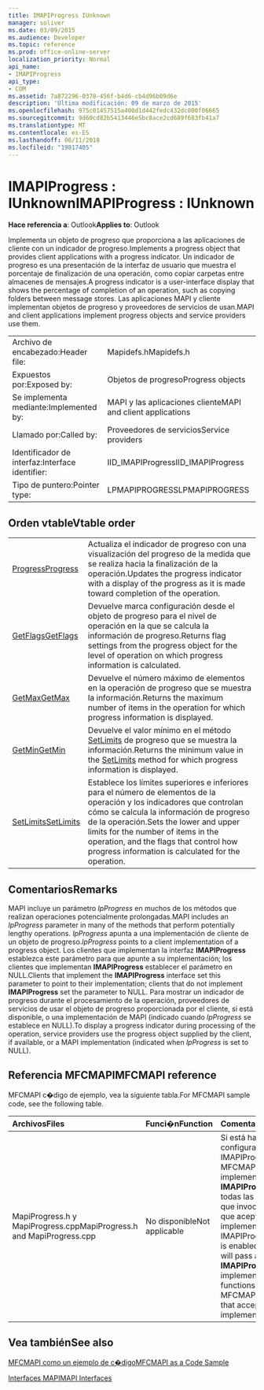 ```yaml
---
title: IMAPIProgress IUnknown
manager: soliver
ms.date: 03/09/2015
ms.audience: Developer
ms.topic: reference
ms.prod: office-online-server
localization_priority: Normal
api_name:
- IMAPIProgress
api_type:
- COM
ms.assetid: 7a872296-0378-456f-b4d6-cb4d96b09d6e
description: 'Última modificación: 09 de marzo de 2015'
ms.openlocfilehash: 975c01457515a400d1d442fedc432dc000f06665
ms.sourcegitcommit: 9d60cd82b5413446e5bc8ace2cd689f683fb41a7
ms.translationtype: MT
ms.contentlocale: es-ES
ms.lasthandoff: 06/11/2018
ms.locfileid: "19817405"
---
```

# <a name="imapiprogress--iunknown"></a><span data-ttu-id="fe843-103">IMAPIProgress : IUnknown</span><span class="sxs-lookup"><span data-stu-id="fe843-103">IMAPIProgress : IUnknown</span></span>

  
  
<span data-ttu-id="fe843-104">**Hace referencia a**: Outlook</span><span class="sxs-lookup"><span data-stu-id="fe843-104">**Applies to**: Outlook</span></span> 
  
<span data-ttu-id="fe843-105">Implementa un objeto de progreso que proporciona a las aplicaciones de cliente con un indicador de progreso.</span><span class="sxs-lookup"><span data-stu-id="fe843-105">Implements a progress object that provides client applications with a progress indicator.</span></span> <span data-ttu-id="fe843-106">Un indicador de progreso es una presentación de la interfaz de usuario que muestra el porcentaje de finalización de una operación, como copiar carpetas entre almacenes de mensajes.</span><span class="sxs-lookup"><span data-stu-id="fe843-106">A progress indicator is a user-interface display that shows the percentage of completion of an operation, such as copying folders between message stores.</span></span> <span data-ttu-id="fe843-107">Las aplicaciones MAPI y cliente implementan objetos de progreso y proveedores de servicios de usan.</span><span class="sxs-lookup"><span data-stu-id="fe843-107">MAPI and client applications implement progress objects and service providers use them.</span></span> 
  
|||
|:-----|:-----|
|<span data-ttu-id="fe843-108">Archivo de encabezado:</span><span class="sxs-lookup"><span data-stu-id="fe843-108">Header file:</span></span>  <br/> |<span data-ttu-id="fe843-109">Mapidefs.h</span><span class="sxs-lookup"><span data-stu-id="fe843-109">Mapidefs.h</span></span>  <br/> |
|<span data-ttu-id="fe843-110">Expuestos por:</span><span class="sxs-lookup"><span data-stu-id="fe843-110">Exposed by:</span></span>  <br/> |<span data-ttu-id="fe843-111">Objetos de progreso</span><span class="sxs-lookup"><span data-stu-id="fe843-111">Progress objects</span></span>  <br/> |
|<span data-ttu-id="fe843-112">Se implementa mediante:</span><span class="sxs-lookup"><span data-stu-id="fe843-112">Implemented by:</span></span>  <br/> |<span data-ttu-id="fe843-113">MAPI y las aplicaciones cliente</span><span class="sxs-lookup"><span data-stu-id="fe843-113">MAPI and client applications</span></span>  <br/> |
|<span data-ttu-id="fe843-114">Llamado por:</span><span class="sxs-lookup"><span data-stu-id="fe843-114">Called by:</span></span>  <br/> |<span data-ttu-id="fe843-115">Proveedores de servicios</span><span class="sxs-lookup"><span data-stu-id="fe843-115">Service providers</span></span>  <br/> |
|<span data-ttu-id="fe843-116">Identificador de interfaz:</span><span class="sxs-lookup"><span data-stu-id="fe843-116">Interface identifier:</span></span>  <br/> |<span data-ttu-id="fe843-117">IID_IMAPIProgress</span><span class="sxs-lookup"><span data-stu-id="fe843-117">IID_IMAPIProgress</span></span>  <br/> |
|<span data-ttu-id="fe843-118">Tipo de puntero:</span><span class="sxs-lookup"><span data-stu-id="fe843-118">Pointer type:</span></span>  <br/> |<span data-ttu-id="fe843-119">LPMAPIPROGRESS</span><span class="sxs-lookup"><span data-stu-id="fe843-119">LPMAPIPROGRESS</span></span>  <br/> |
   
## <a name="vtable-order"></a><span data-ttu-id="fe843-120">Orden vtable</span><span class="sxs-lookup"><span data-stu-id="fe843-120">Vtable order</span></span>

|||
|:-----|:-----|
|[<span data-ttu-id="fe843-121">Progress</span><span class="sxs-lookup"><span data-stu-id="fe843-121">Progress</span></span>](imapiprogress-progress.md) <br/> |<span data-ttu-id="fe843-122">Actualiza el indicador de progreso con una visualización del progreso de la medida que se realiza hacia la finalización de la operación.</span><span class="sxs-lookup"><span data-stu-id="fe843-122">Updates the progress indicator with a display of the progress as it is made toward completion of the operation.</span></span>  <br/> |
|[<span data-ttu-id="fe843-123">GetFlags</span><span class="sxs-lookup"><span data-stu-id="fe843-123">GetFlags</span></span>](imapiprogress-getflags.md) <br/> |<span data-ttu-id="fe843-124">Devuelve marca configuración desde el objeto de progreso para el nivel de operación en la que se calcula la información de progreso.</span><span class="sxs-lookup"><span data-stu-id="fe843-124">Returns flag settings from the progress object for the level of operation on which progress information is calculated.</span></span>  <br/> |
|[<span data-ttu-id="fe843-125">GetMax</span><span class="sxs-lookup"><span data-stu-id="fe843-125">GetMax</span></span>](imapiprogress-getmax.md) <br/> |<span data-ttu-id="fe843-126">Devuelve el número máximo de elementos en la operación de progreso que se muestra la información.</span><span class="sxs-lookup"><span data-stu-id="fe843-126">Returns the maximum number of items in the operation for which progress information is displayed.</span></span>  <br/> |
|[<span data-ttu-id="fe843-127">GetMin</span><span class="sxs-lookup"><span data-stu-id="fe843-127">GetMin</span></span>](imapiprogress-getmin.md) <br/> |<span data-ttu-id="fe843-128">Devuelve el valor mínimo en el método [SetLimits](imapiprogress-setlimits.md) de progreso que se muestra la información.</span><span class="sxs-lookup"><span data-stu-id="fe843-128">Returns the minimum value in the [SetLimits](imapiprogress-setlimits.md) method for which progress information is displayed.</span></span>  <br/> |
|[<span data-ttu-id="fe843-129">SetLimits</span><span class="sxs-lookup"><span data-stu-id="fe843-129">SetLimits</span></span>](imapiprogress-setlimits.md) <br/> |<span data-ttu-id="fe843-130">Establece los límites superiores e inferiores para el número de elementos de la operación y los indicadores que controlan cómo se calcula la información de progreso de la operación.</span><span class="sxs-lookup"><span data-stu-id="fe843-130">Sets the lower and upper limits for the number of items in the operation, and the flags that control how progress information is calculated for the operation.</span></span>  <br/> |
   
## <a name="remarks"></a><span data-ttu-id="fe843-131">Comentarios</span><span class="sxs-lookup"><span data-stu-id="fe843-131">Remarks</span></span>

<span data-ttu-id="fe843-132">MAPI incluye un parámetro _lpProgress_ en muchos de los métodos que realizan operaciones potencialmente prolongadas.</span><span class="sxs-lookup"><span data-stu-id="fe843-132">MAPI includes an  _lpProgress_ parameter in many of the methods that perform potentially lengthy operations.</span></span>  <span data-ttu-id="fe843-133">_lpProgress_ apunta a una implementación de cliente de un objeto de progreso.</span><span class="sxs-lookup"><span data-stu-id="fe843-133">_lpProgress_ points to a client implementation of a progress object.</span></span> <span data-ttu-id="fe843-134">Los clientes que implementan la interfaz **IMAPIProgress** establezca este parámetro para que apunte a su implementación; los clientes que implementan **IMAPIProgress** establecer el parámetro en NULL.</span><span class="sxs-lookup"><span data-stu-id="fe843-134">Clients that implement the **IMAPIProgress** interface set this parameter to point to their implementation; clients that do not implement **IMAPIProgress** set the parameter to NULL.</span></span> <span data-ttu-id="fe843-135">Para mostrar un indicador de progreso durante el procesamiento de la operación, proveedores de servicios de usar el objeto de progreso proporcionada por el cliente, si está disponible, o una implementación de MAPI (indicado cuando _lpProgress_ se establece en NULL).</span><span class="sxs-lookup"><span data-stu-id="fe843-135">To display a progress indicator during processing of the operation, service providers use the progress object supplied by the client, if available, or a MAPI implementation (indicated when  _lpProgress_ is set to NULL).</span></span> 
  
## <a name="mfcmapi-reference"></a><span data-ttu-id="fe843-136">Referencia MFCMAPI</span><span class="sxs-lookup"><span data-stu-id="fe843-136">MFCMAPI reference</span></span>

<span data-ttu-id="fe843-137">MFCMAPI c�digo de ejemplo, vea la siguiente tabla.</span><span class="sxs-lookup"><span data-stu-id="fe843-137">For MFCMAPI sample code, see the following table.</span></span>
  
|<span data-ttu-id="fe843-138">**Archivos**</span><span class="sxs-lookup"><span data-stu-id="fe843-138">**Files**</span></span>|<span data-ttu-id="fe843-139">**Funci�n**</span><span class="sxs-lookup"><span data-stu-id="fe843-139">**Function**</span></span>|<span data-ttu-id="fe843-140">**Comentario**</span><span class="sxs-lookup"><span data-stu-id="fe843-140">**Comment**</span></span>|
|:-----|:-----|:-----|
|<span data-ttu-id="fe843-141">MapiProgress.h y MapiProgress.cpp</span><span class="sxs-lookup"><span data-stu-id="fe843-141">MapiProgress.h and MapiProgress.cpp</span></span>  <br/> |<span data-ttu-id="fe843-142">No disponible</span><span class="sxs-lookup"><span data-stu-id="fe843-142">Not applicable</span></span>  <br/> |<span data-ttu-id="fe843-143">Si está habilitada la configuración de IMAPIProgress, MFCMAPI pasará una implementación de **IMAPIProgress** a todas las funciones que invoca MFCMAPI que aceptan una implementación.</span><span class="sxs-lookup"><span data-stu-id="fe843-143">If the IMAPIProgress setting is enabled, MFCMAPI will pass an **IMAPIProgress** implementation to all functions that MFCMAPI invokes that accept an implementation.</span></span>  <br/> |
   
## <a name="see-also"></a><span data-ttu-id="fe843-144">Vea también</span><span class="sxs-lookup"><span data-stu-id="fe843-144">See also</span></span>



[<span data-ttu-id="fe843-145">MFCMAPI como un ejemplo de c�digo</span><span class="sxs-lookup"><span data-stu-id="fe843-145">MFCMAPI as a Code Sample</span></span>](mfcmapi-as-a-code-sample.md)
  
[<span data-ttu-id="fe843-146">Interfaces MAPI</span><span class="sxs-lookup"><span data-stu-id="fe843-146">MAPI Interfaces</span></span>](mapi-interfaces.md)

